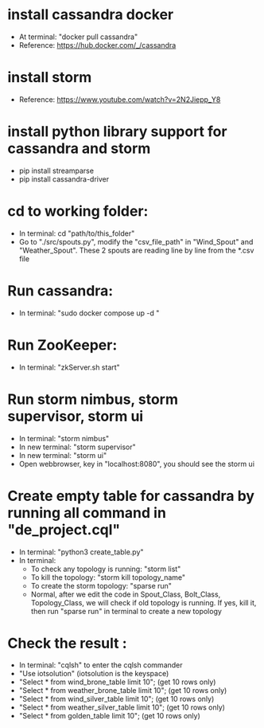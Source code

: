 # install cassandra docker
- At terminal: "docker pull cassandra"
- Reference: https://hub.docker.com/_/cassandra

# install storm 
- Reference: https://www.youtube.com/watch?v=2N2Jiepp_Y8

# install python library support for cassandra and storm
- pip install streamparse
- pip install cassandra-driver

# cd to working folder:
- In terminal: cd "path/to/this_folder"
- Go to "./src/spouts.py", modify the "csv_file_path" in "Wind_Spout" and "Weather_Spout". These 2 spouts are reading line by line from the *.csv file

# Run cassandra:
- In terminal: "sudo docker compose up -d "

# Run ZooKeeper:
- In terminal: "zkServer.sh start"

# Run storm nimbus, storm supervisor, storm ui
- In terminal: "storm nimbus"
- In new terminal: "storm supervisor"
- In new terminal: "storm ui"
- Open webbrowser, key in "localhost:8080", you should see the storm ui

# Create empty table for cassandra by running all command in "de_project.cql"
- In terminal: "python3 create_table.py"
- In terminal:
    - To check any topology is running: "storm list"
    - To kill the topology: "storm kill topology_name"
    - To create the storm topology: "sparse run"
    - Normal, after we edit the code in Spout_Class, Bolt_Class, Topology_Class, we will check if old topology is running. If yes, kill it, then run "sparse run" in terminal to create a new topology

# Check the result :
- In terminal: "cqlsh" to enter the cqlsh commander
- "Use iotsolution" (iotsolution is the keyspace)
- "Select * from wind_brone_table limit 10"; (get 10 rows only)
- "Select * from weather_brone_table limit 10"; (get 10 rows only)
- "Select * from wind_silver_table limit 10"; (get 10 rows only)
- "Select * from weather_silver_table limit 10"; (get 10 rows only)
- "Select * from golden_table limit 10"; (get 10 rows only)





